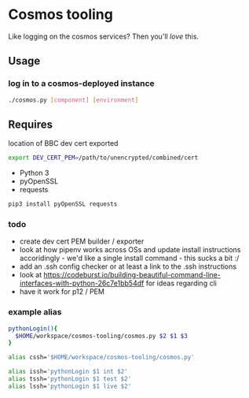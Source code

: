 # Cosmos tooling

Like logging on the cosmos services? Then you'll *love* this.

## Usage

### log in to a cosmos-deployed instance

```bash
./cosmos.py [component] [environment]
```

## Requires

location of BBC dev cert exported

```bash
export DEV_CERT_PEM=/path/to/unencrypted/combined/cert
```

* Python 3
* pyOpenSSL
* requests

```bash
pip3 install pyOpenSSL requests
```

### todo

* create dev cert PEM builder / exporter
* look at how pipenv works across OSs and update install instructions accoridingly - we'd like a single install command - this sucks a bit :/
* add an .ssh config checker or at least a link to the .ssh instructions
* look at https://codeburst.io/building-beautiful-command-line-interfaces-with-python-26c7e1bb54df for ideas regarding cli
* have it work for p12 / PEM

### example alias

```bash
pythonLogin(){
  $HOME/workspace/cosmos-tooling/cosmos.py $2 $1 $3
}

alias cssh='$HOME/workspace/cosmos-tooling/cosmos.py'

alias issh='pythonLogin $1 int $2'
alias tssh='pythonLogin $1 test $2'
alias lssh='pythonLogin $1 live $2'
```

